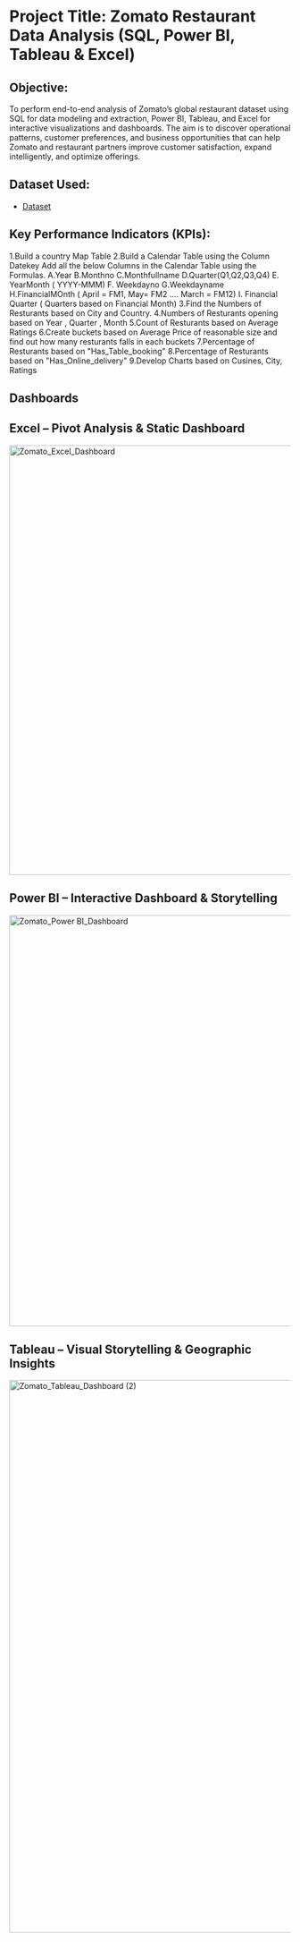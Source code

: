 # Project Title: Zomato Restaurant Data Analysis (SQL, Power BI, Tableau & Excel)
## Objective:
To perform end-to-end analysis of Zomato’s global restaurant dataset using SQL for data modeling and extraction, Power BI, Tableau, and Excel for interactive visualizations and dashboards. The aim is to discover operational patterns, customer preferences, and business opportunities that can help Zomato and restaurant partners improve customer satisfaction, expand intelligently, and optimize offerings.

## Dataset Used:
- <a href ="https://github.com/kalyankumar1207/Zomato_Data_Analysis_Dashboard/blob/main/Zomata.xlsx">Dataset<a/>

## Key Performance Indicators (KPIs):
1.Build a country Map Table
2.Build a Calendar Table using the Column Datekey
  Add all the below Columns in the Calendar Table using the Formulas.
   A.Year
   B.Monthno
   C.Monthfullname
   D.Quarter(Q1,Q2,Q3,Q4)
   E. YearMonth ( YYYY-MMM)
   F. Weekdayno
   G.Weekdayname
   H.FinancialMOnth ( April = FM1, May= FM2  …. March = FM12)
   I. Financial Quarter ( Quarters based on Financial Month)
3.Find the Numbers of Resturants based on City and Country.
4.Numbers of Resturants opening based on Year , Quarter , Month
5.Count of Resturants based on Average Ratings
6.Create buckets based on Average Price of reasonable size and find out how many resturants falls in each buckets
7.Percentage of Resturants based on "Has_Table_booking"
8.Percentage of Resturants based on "Has_Online_delivery"
9.Develop Charts based on Cusines, City, Ratings
    

## Dashboards

## Excel – Pivot Analysis & Static Dashboard
<img width="1596" height="768" alt="Zomato_Excel_Dashboard" src="https://github.com/user-attachments/assets/5841178e-e2e8-45b2-b020-68bf0cca7923" />


## Power BI – Interactive Dashboard & Storytelling
<img width="1305" height="735" alt="Zomato_Power BI_Dashboard" src="https://github.com/user-attachments/assets/a453722d-76c6-4863-92b2-016bf7a6bbbc" />

## Tableau – Visual Storytelling & Geographic Insights
<img width="1919" height="988" alt="Zomato_Tableau_Dashboard (2)" src="https://github.com/user-attachments/assets/54e8ab5c-b2a9-4e4a-a967-d1114997561f" />
